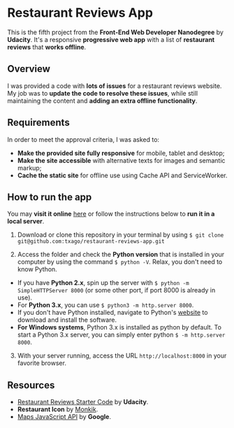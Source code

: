 # Restaurant Reviews App
This is the fifth project from the **Front-End Web Developer Nanodegree** by **Udacity**. It's a responsive **progressive web app** with a list of **restaurant reviews** that **works offline**.

## Overview
I was provided a code with **lots of issues** for a restaurant reviews website. My job was to **update the code to resolve these issues**, while still maintaining the content and **adding an extra offline functionality**.

## Requirements
In order to meet the approval criteria, I was asked to:
- **Make the provided site fully responsive** for mobile, tablet and desktop;
- **Make the site accessible** with alternative texts for images and semantic markup;
- **Cache the static site** for offline use using Cache API and ServiceWorker.

## How to run the app
You may **visit it online** [here](https://txago.github.io/restaurant-reviews-app/) or follow the instructions below to **run it in a local server**.

1. Download or clone this repository in your terminal by using `$ git clone git@github.com:txago/restaurant-reviews-app.git`

2. Access the folder and check the **Python version** that is installed in your computer by using the command `$ python -V`. Relax, you don't need to know Python.
  - If you have **Python 2.x**, spin up the server with `$ python -m SimpleHTTPServer 8000` (or some other port, if port 8000 is already in use).
  - For **Python 3.x**, you can use `$ python3 -m http.server 8000`.
  - If you don't have Python installed, navigate to Python's [website](https://www.python.org/) to download and install the software.
  - **For Windows systems**, Python 3.x is installed as python by default. To start a Python 3.x server, you can simply enter python `$ -m http.server 8000`.

3. With your server running, access the URL `http://localhost:8000` in your favorite browser.

## Resources
- [Restaurant Reviews Starter Code](https://github.com/udacity/mws-restaurant-stage-1) by **Udacity**.
- **Restaurant Icon** by [Monkik](https://thenounproject.com/kukkik_jung/).
- [Maps JavaScript API](https://cloud.google.com/maps-platform/) by **Google**.
